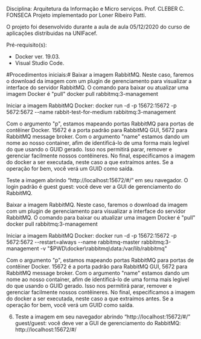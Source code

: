 Disciplina: Arquitetura da Informação e Micro serviços.
Prof. CLEBER C. FONSECA
Projeto implementado por Loner Ribeiro Patti.

O projeto foi desenvolvido durante a aula de aula 05/12/2020 do curso de aplicações distribuidas na UNIFacef.


Pré-requisito(s):
- Docker ver. 19.03.
- Visual Studio Code.

#Procedimentos iniciais:#
Baixar a imagem RabbitMQ. Neste caso, faremos o download da imagem com um plugin de gerenciamento para visualizar a interface do servidor RabbitMQ. O comando para baixar ou atualizar uma imagem Docker é "pull"
docker pull rabbitmq:3-management

Iniciar a imagem RabbitMQ Docker:
docker run -d -p 15672:15672 -p 5672:5672 --name rabbit-test-for-medium rabbitmq:3-management

Com o argumento "p", estamos mapeando portas RabbitMQ para portas de contêiner Docker. 15672 é a porta padrão para RabbitMQ GUI, 5672 para RabbitMQ message broker. Com o argumento "name" estamos dando um nome ao nosso container, afim de identificá-lo de uma forma mais legível do que usando o GUID gerado. Isso nos permitirá parar, remover e gerenciar facilmente nossos contêineres. No final, especificamos a imagem do docker a ser executada, neste caso a que extraímos antes.
Se a operação for bem, você verá um GUID como saída.

Teste a imagem abrindo “http://localhost:15672/#/” em seu navegador. O login padrão é guest guest: você deve ver a GUI de gerenciamento do RabbitMQ.

Baixar a imagem RabbitMQ. Neste caso, faremos o download da imagem com um plugin de gerenciamento para visualizar a interface do servidor RabbitMQ. O comando para baixar ou atualizar uma imagem Docker é "pull"
docker pull rabbitmq:3-management

Iniciar a imagem RabbitMQ Docker:
docker run -d -p 15672:15672 -p 5672:5672 --restart=always --name rabbitmq-master rabbitmq:3-management -v "$PWD\docker\rabbitmq\data:/var/lib/rabbitmq"

Com o argumento "p", estamos mapeando portas RabbitMQ para portas de contêiner Docker. 15672 é a porta padrão para RabbitMQ GUI, 5672 para RabbitMQ message broker. Com o argumento "name" estamos dando um nome ao nosso container, afim de identificá-lo de uma forma mais legível do que usando o GUID gerado. Isso nos permitirá parar, remover e gerenciar facilmente nossos contêineres. No final, especificamos a imagem do docker a ser executada, neste caso a que extraímos antes.
Se a operação for bem, você verá um GUID como saída.

6. Teste a imagem em seu navegador abrindo “http://localhost:15672/#/” guest/guest: você deve ver a GUI de gerenciamento do RabbitMQ:
http://localhost:15672/#/